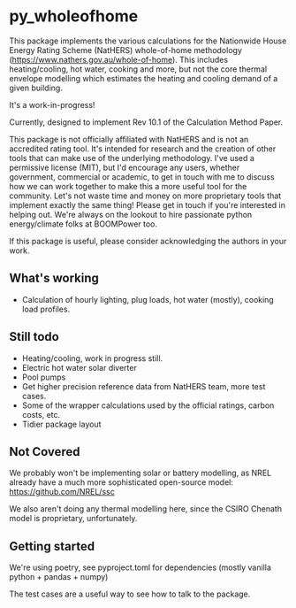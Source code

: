 # py_wholeofhome

This package implements the various calculations for the Nationwide House Energy Rating Scheme (NatHERS) whole-of-home methodology (https://www.nathers.gov.au/whole-of-home). This includes heating/cooling, hot water, cooking and more, but not the core thermal envelope modelling which estimates the heating and cooling demand of a given building.

It's a work-in-progress!

Currently, designed to implement Rev 10.1 of the Calculation Method Paper.

This package is not officially affiliated with NatHERS and is not an accredited rating tool. It's intended for research and the creation of other tools that can make use of the underlying methodology. I've used a permissive license (MIT), but I'd encourage any users, whether government, commercial or academic, to get in touch with me to discuss how we can work together to make this a more useful tool for the community. Let's not waste time and money on more proprietary tools that implement exactly the same thing! Please get in touch if you're interested in helping out. We're always on the lookout to hire passionate python energy/climate folks at BOOMPower too.

If this package is useful, please consider acknowledging the authors in your work.


## What's working

- Calculation of hourly lighting, plug loads, hot water (mostly), cooking load profiles.

## Still todo

- Heating/cooling, work in progress still.
- Electric hot water solar diverter
- Pool pumps
- Get higher precision reference data from NatHERS team, more test cases.
- Some of the wrapper calculations used by the official ratings, carbon costs, etc.
- Tidier package layout 

## Not Covered

We probably won't be implementing solar or battery modelling, as NREL already have a much more sophisticated open-source model: https://github.com/NREL/ssc

We also aren't doing any thermal modelling here, since the CSIRO Chenath model is proprietary, unfortunately.


## Getting started

We're using poetry, see pyproject.toml for dependencies (mostly vanilla python + pandas + numpy)

The test cases are a useful way to see how to talk to the package. 